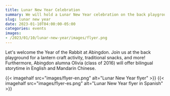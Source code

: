 ```yaml
--- 
title: Lunar New Year Celebration
summary: We will hold a Lunar New Year celebration on the back playground on Sunday, January 28.
slug: lunar new year
date: 2023-01-10T04:00:00-05:00
categories: events
images: 
- /2023/01/10/lunar-new-year/images/flyer.png
---
```


Let's welcome the Year of the Rabbit at Abingdon. Join us at the back playground for a lantern craft activity, traditional snacks, and more! Furthermore, Abingdon alumna Olivia (class of 2016) will offer bilingual storytime in English and Mandarin Chinese.  

{{< imagehalf src="images/flyer-en.png" alt="Lunar New Year flyer" >}}
{{< imagehalf src="images/flyer-es.png" alt="Lunar New Year flyer in Spanish" >}}
